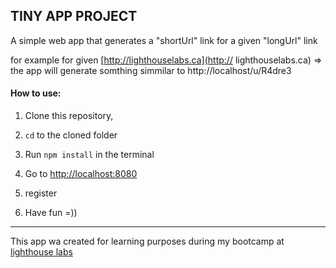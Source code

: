 ## TINY APP PROJECT

  A simple web app that generates a "shortUrl" link for a  given "longUrl" link
 
  for example for given [http://lighthouselabs.ca](http:// lighthouselabs.ca) => the app will generate somthing  simmilar to http://localhost/u/R4dre3

#### How to use:
  1) Clone this repository,

  2) `cd` to the cloned folder

  3) Run  ```npm install``` in the terminal
 
  4) Go to [http://localhost:8080](http://localhost:8080)

  5) register

  6) Have fun =))



  *****

  This app wa created for learning purposes during my bootcamp at [lighthouse labs](http://lighthouselabs.ca)

